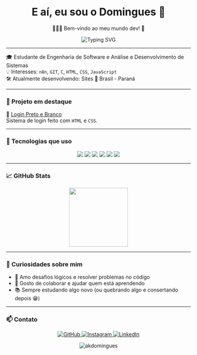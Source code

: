 <h1 align="center">E aí, eu sou o Domingues 👋</h1>

<p align="center">👨🏼‍💻 Bem-vindo ao meu mundo dev! 🚀</p>

<p align="center">
  <img src="https://readme-typing-svg.herokuapp.com?font=Fira+Code&size=22&pause=1000&color=F7F7F7&center=true&vCenter=true&width=600&lines=Dev+C%2C+HTML%2C+CSS%2C+JavaScript;Estudante+de+Engenharia+de+Software;Automação+com+n8n+e+GIT;Bem-vindo+ao+meu+GitHub!+🚀" alt="Typing SVG" />
</p>

---

🎓 Estudante de Engenharia de Software e Análise e Desenvolvimento de Sistemas  
💡 Interesses: `n8n`, `GIT`, `C`, `HTML`, `CSS`, `JavaScript`  
🛠️ Atualmente desenvolvendo: Sites
📍 Brasil - Paraná  

---

### 🚀 Projeto em destaque

🔹 [Login Preto e Branco](https://github.com/akdomingues/loginp-b)  
Sistema de login feito com `HTML` e `CSS`.

---

### 🧰 Tecnologias que uso

<div align="center">
  <img src="https://img.shields.io/badge/C-00599C?style=for-the-badge&logo=c&logoColor=white" />
  <img src="https://img.shields.io/badge/HTML-E34F26?style=for-the-badge&logo=html5&logoColor=white" />
  <img src="https://img.shields.io/badge/CSS-1572B6?style=for-the-badge&logo=css3&logoColor=white" />
  <img src="https://img.shields.io/badge/JavaScript-F7DF1E?style=for-the-badge&logo=javascript&logoColor=black" />
  <img src="https://img.shields.io/badge/GIT-F05032?style=for-the-badge&logo=git&logoColor=white" />
  <img src="https://img.shields.io/badge/n8n-FF6B00?style=for-the-badge&logo=n8n&logoColor=white" />
</div>

---

### 📈 GitHub Stats

<div align="center">
  <img height="160em" src="https://github-readme-stats.vercel.app/api?username=akdomingues&show_icons=true&theme=github_dark&count_private=true&hide_border=true" />
</div> 

---

### 🧠 Curiosidades sobre mim

- 🧩 Amo desafios lógicos e resolver problemas no código  
- 🤝 Gosto de colaborar e ajudar quem está aprendendo  
- 📚 Sempre estudando algo novo (ou quebrando algo e consertando depois 😁)

---

### 📫 Contato

<p align="center">
  <a href="https://github.com/akdomingues" target="_blank">
    <img src="https://img.shields.io/badge/GitHub-akdomingues-181717?style=for-the-badge&logo=github" alt="GitHub" />
  </a>
  <a href="https://www.instagram.com/exe.domingues/" target="_blank">
    <img src="https://img.shields.io/badge/Instagram-@exe.domingues-E4405F?style=for-the-badge&logo=instagram&logoColor=white" alt="Instagram" />
  </a>
  <a href="https://www.linkedin.com/in/dominguescaua" target="_blank">
    <img src="https://img.shields.io/badge/LinkedIn-dominguescaua-0A66C2?style=for-the-badge&logo=linkedin&logoColor=white" alt="LinkedIn" />
  </a>
</p>

<p align="center">
  <img src="https://komarev.com/ghpvc/?username=akdomingues&label=Perfil+Views&color=0e75b6&style=flat" alt="akdomingues" />
</p>
